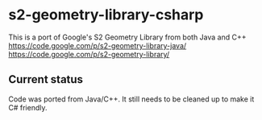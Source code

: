 s2-geometry-library-csharp
==========================

This is a port of Google's S2 Geometry Library from both Java and C++
https://code.google.com/p/s2-geometry-library-java/
https://code.google.com/p/s2-geometry-library/


Current status
---


Code was ported from Java/C++. It still needs to be cleaned up to make it C# friendly.
